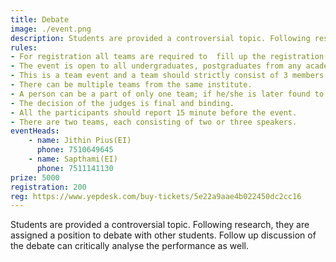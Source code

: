 ```yaml
---
title: Debate
image: ./event.png
description: Students are provided a controversial topic. Following research, they are assigned a position to debate with other students. Follow up discussion of the debate can critically analyse the performance as well.
rules: 
- For registration all teams are required to  fill up the registration form from the counter itself.
- The event is open to all undergraduates, postgraduates from any academic institution. 
- This is a team event and a team should strictly consist of 3 members and all the members should  belong to the same institute.
- There can be multiple teams from the same institute.
- A person can be a part of only one team; if he/she is later found to be a part of multiple teams  then all the team of which he is a part will be disqualified.
- The decision of the judges is final and binding.
- All the participants should report 15 minute before the event.
- There are two teams, each consisting of two or three speakers.
eventHeads:
    - name: Jithin Pius(EI)
      phone: 7510649645
    - name: Sapthami(EI)
      phone: 7511141130
prize: 5000
registration: 200
reg: https://www.yepdesk.com/buy-tickets/5e22a9aae4b022450dc2cc16
---
```

Students are provided a controversial topic. Following research, they are assigned a position to debate with other students. Follow up discussion of the debate can critically analyse the performance as well.
